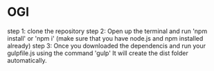 # OGI


step 1: clone the repository
step 2: Open up the terminal and run 'npm install' or 'npm i' (make sure that you have node.js and npm installed already)
step 3: Once you downloaded the dependencis and run your gulpfile.js using the command 'gulp'
It will create the dist folder automatically.